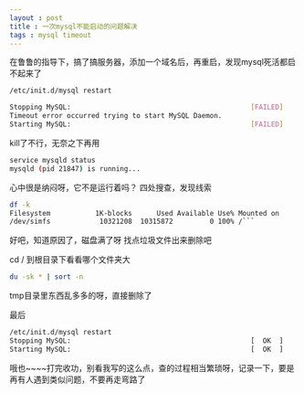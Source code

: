 ```yaml
---
layout : post 
title : 一次mysql不能启动的问题解决
tags : mysql timeout
---
```


在鲁鲁的指导下，搞了搞服务器，添加一个域名后，再重启，发现mysql死活都启不起来了

```bash
/etc/init.d/mysql restart
```

```bash
Stopping MySQL:                                            [FAILED]
Timeout error occurred trying to start MySQL Daemon.
Starting MySQL:                                            [FAILED]
```

kill了不行，无奈之下再用

```bash
service mysqld status
mysqld (pid 21847) is running...
```

心中很是纳闷呀，它不是运行着吗？
四处搜查，发现线索

```bash
df -k
Filesystem           1K-blocks      Used Available Use% Mounted on
/dev/simfs            10321208  10315872         0 100% /```
```

好吧，知道原因了，磁盘满了呀
找点垃圾文件出来删除吧

cd / 到根目录下看看哪个文件夹大

```bash
du -sk * | sort -n
```
tmp目录里东西乱多多的呀，直接删除了

最后

```bash
/etc/init.d/mysql restart
Stopping MySQL:                                            [  OK  ]
Starting MySQL:                                            [  OK  ]
```

哦也~~~~打完收功，别看我写的这么点，查的过程相当繁琐呀，记录一下，要是再有人遇到类似问题，不要再走弯路了
